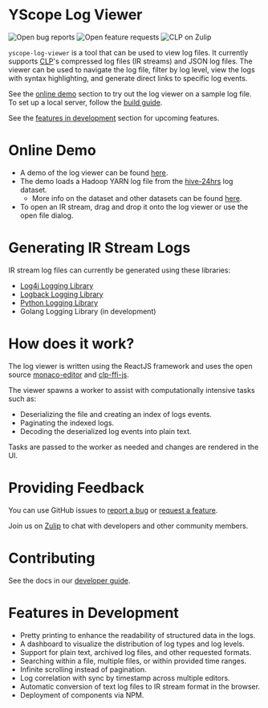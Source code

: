 # YScope Log Viewer

![Open bug reports][bugs-shield]
![Open feature requests][feature-requests-shield]
![CLP on Zulip][zulip-shield]

`yscope-log-viewer` is a tool that can be used to view log files. It currently
supports [CLP][clp-repo]'s compressed log files (IR streams) and JSON log files.
The viewer can be used to navigate the log file, filter by log level, view the
logs with syntax highlighting, and generate direct links to specific log events.

See the [online demo](#online-demo) section to try out the log viewer on a
sample log file. To set up a local server, follow the
[build guide](docs/dev-guide/building.md).

See the [features in development](#features-in-development) section for upcoming
features.

# Online Demo

* A demo of the log viewer can be found [here][online-demo].
* The demo loads a Hadoop YARN log file from the [hive-24hrs] log dataset.
  * More info on the dataset and other datasets can be found [here][datasets].
* To open an IR stream, drag and drop it onto the log viewer or use the open
  file dialog.

# Generating IR Stream Logs

IR stream log files can currently be generated using these libraries:

* [Log4j Logging Library][log4j1-appenders]
* [Logback Logging Library][logback-appenders]
* [Python Logging Library][clp-loglib-py]
* Golang Logging Library (in development)

# How does it work?

The log viewer is written using the ReactJS framework and uses the open source
[monaco-editor] and [clp-ffi-js].

The viewer spawns a worker to assist with computationally intensive tasks such
as:

* Deserializing the file and creating an index of logs events.
* Paginating the indexed logs.
* Decoding the deserialized log events into plain text.

Tasks are passed to the worker as needed and changes are rendered in the UI.

# Providing Feedback

You can use GitHub issues to [report a bug][bug-report] or
[request a feature][feature-req].

Join us on [Zulip][zulip] to chat with developers and other community members.

# Contributing

See the docs in our [developer guide](docs/dev-guide).

# Features in Development

* Pretty printing to enhance the readability of structured data in the logs.
* A dashboard to visualize the distribution of log types and log levels.
* Support for plain text, archived log files, and other requested formats.
* Searching within a file, multiple files, or within provided time ranges.
* Infinite scrolling instead of pagination.
* Log correlation with sync by timestamp across multiple editors.
* Automatic conversion of text log files to IR stream format in the browser.
* Deployment of components via NPM.

[bug-report]: https://github.com/y-scope/yscope-log-viewer/issues/new?labels=bug&template=bug-report.yml
[bugs-shield]: https://img.shields.io/github/issues/y-scope/yscope-log-viewer/bug?label=bugs
[clp-ffi-js]: https://github.com/y-scope/clp-ffi-js
[clp-loglib-py]: https://github.com/y-scope/clp-loglib-py
[clp-repo]: https://github.com/y-scope/clp
[datasets]: https://docs.yscope.com/clp/main/user-guide/resources-datasets
[feature-req]: https://github.com/y-scope/yscope-log-viewer/issues/new?labels=enhancement&template=feature-request.yml
[feature-requests-shield]: https://img.shields.io/github/issues/y-scope/yscope-log-viewer/enhancement?label=feature-requests
[hive-24hrs]: https://zenodo.org/record/7094921#.Y5JbH33MKHs
[log4j1-appenders]: https://github.com/y-scope/log4j1-appenders
[logback-appenders]: https://github.com/y-scope/logback-appenders
[monaco-editor]: https://microsoft.github.io/monaco-editor/
[online-demo]: https://y-scope.github.io/yscope-log-viewer/?filePath=https://yscope.s3.us-east-2.amazonaws.com/sample-logs/yarn-ubuntu-resourcemanager-ip-172-31-17-135.log.1.clp.zst
[zulip]: https://yscope-clp.zulipchat.com/
[zulip-shield]: https://img.shields.io/badge/zulip-yscope--clp%20chat-1888FA?logo=zulip
